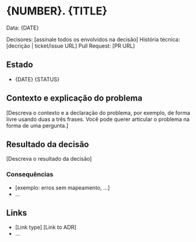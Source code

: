 # {NUMBER}. {TITLE}

Data: {DATE}

Decisores: [assinale todos os envolvidos na decisão] <!-- optional -->
História técnica: [decrição | ticket/issue URL] <!-- optional -->
Pull Request: [PR URL] <!-- optional -->

## Estado

* {DATE} {STATUS}

## Contexto e explicação do problema

[Descreva o contexto e a declaração do problema, por exemplo, de forma livre usando duas a três frases. Você pode querer articular o problema na forma de uma pergunta.]

## Resultado da decisão

[Descreva o resultado da decisão]

### Consequências

* [exemplo: erros sem mapeamento, …]
* …

## Links <!-- optional -->

* [Link type] [Link to ADR] <!-- example: Refined by [ADR-0005](0005-example.md) -->
* … <!-- numbers of links can vary -->
